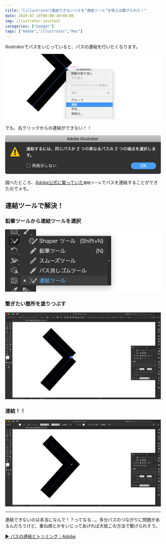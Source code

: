 ```yaml
---
title: "[illustrator]連結できないパスを“連結ツール”を使えば繋げられた！"
date: 2020-07-10T00:00:30+09:00
img: illustrator-jointool
categories: ["Gadget"]
tags: ["Adobe","illustrator","Mac"]
---
```


illustratorでパスをいじっていると、パスの連結を行いたくなります。

![](../../../images/illustrator-jointool-2.jpg)

でも、右クリックからの連結ができない！！

![](../../../images/illustrator-jointool-1.jpg)

調べたところ、[Adobe公式に載っていた](https://helpx.adobe.com/jp/illustrator/how-to/join-trim-paths-lines.html)`連結ツール`でパスを連結することができたのでメモ。

## 連結ツールで解決！

### 鉛筆ツールから連結ツールを選択

![](../../../images/illustrator-jointool-3.jpg)

### 繋ぎたい箇所を塗りつぶす

![](../../../images/illustrator-jointool-4.jpg)

### 連結！！

![](../../../images/illustrator-jointool-5.jpg)

***

連結できないのは本当になんで！？ってなる...。多分パスのつながりに問題があるんだろうけど、重ね順とかをいじってあげれば大抵この方法で繋げられそう。

[▶︎ パスの連結とトリミング｜Adobe](https://helpx.adobe.com/jp/illustrator/how-to/join-trim-paths-lines.html)